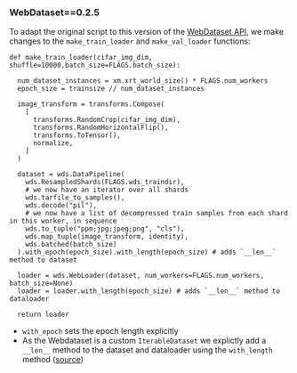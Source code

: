 ### WebDataset==0.2.5

To adapt the original script to this version of the [WebDataset API](https://github.com/webdataset/webdataset), we make changes to the `make_train_loader` and `make_val_loader` functions:

```
def make_train_loader(cifar_img_dim, shuffle=10000,batch_size=FLAGS.batch_size):
    
  num_dataset_instances = xm.xrt_world_size() * FLAGS.num_workers
  epoch_size = trainsize // num_dataset_instances
  
  image_transform = transforms.Compose(
    [
      transforms.RandomCrop(cifar_img_dim),
      transforms.RandomHorizontalFlip(),
      transforms.ToTensor(),
      normalize,
    ]
  )
  
  dataset = wds.DataPipeline(
    wds.ResampledShards(FLAGS.wds_traindir),
    # we now have an iterator over all shards
    wds.tarfile_to_samples(),
    wds.decode("pil"),
    # we now have a list of decompressed train samples from each shard in this worker, in sequence
    wds.to_tuple("ppm;jpg;jpeg;png", "cls"),
    wds.map_tuple(image_transform, identity),
    wds.batched(batch_size)
  ).with_epoch(epoch_size).with_length(epoch_size) # adds `__len__` method to dataset
  
  loader = wds.WebLoader(dataset, num_workers=FLAGS.num_workers, batch_size=None)
  loader = loader.with_length(epoch_size) # adds `__len__` method to dataloader
  
  return loader
```

* `with_epoch` sets the epoch length explicitly 
* As the Webdataset is a custom `IterableDataset` we explictly add a `__len__` method to the dataset and dataloader using the `with_length` method ([source](https://github.com/webdataset/webdataset/blob/05a1ea1116781ffe3c3bc257061f2f3e51dfeb0b/webdataset/pipeline.py#L96))
